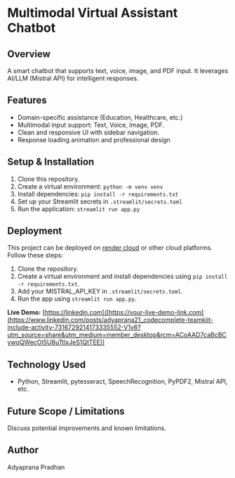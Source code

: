# Multimodal Virtual Assistant Chatbot

## Overview
A smart chatbot that supports text, voice, image, and PDF input. It leverages AI/LLM (Mistral API) for intelligent responses.

## Features
- Domain-specific assistance (Education, Healthcare, etc.)
- Multimodal input support: Text, Voice, Image, PDF.
- Clean and responsive UI with sidebar navigation.
- Response loading animation and professional design

## Setup & Installation
1. Clone this repository.
2. Create a virtual environment: `python -m venv venv`
3. Install dependencies: `pip install -r requirements.txt`
4. Set up your Streamlit secrets in `.streamlit/secrets.toml`
5. Run the application: `streamlit run app.py`

## Deployment
This project can be deployed on [render cloud](https://nexora-ai-2wcg.onrender.com) or other cloud platforms. 
Follow these steps:
1. Clone the repository.
2. Create a virtual environment and install dependencies using `pip install -r requirements.txt`.
3. Add your MISTRAL_API_KEY in `.streamlit/secrets.toml`.
4. Run the app using `streamlit run app.py`.

**Live Demo:** [https://linkedin.com]([https://your-live-demo-link.com](https://www.linkedin.com/posts/adyaprana21_codecomplete-teamkiit-include-activity-7316729214173335552-V1v6?utm_source=share&utm_medium=member_desktop&rcm=ACoAAD7caBcBCywqQWecOI5U8uTtlxJeS1QtTEE))

## Technology Used
- Python, Streamlit, pytesseract, SpeechRecognition, PyPDF2, Mistral API, etc.

## Future Scope / Limitations
Discuss potential improvements and known limitations.

## Author
Adyaprana Pradhan

 
